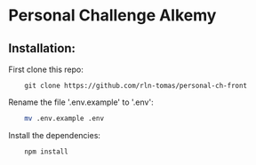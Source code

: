 # Personal Challenge Alkemy 
## Installation: 
First clone this repo: 
```http
    git clone https://github.com/rln-tomas/personal-ch-front
```
Rename the file '.env.example' to '.env': 
```bash
    mv .env.example .env 
```
Install the dependencies: 
```bash
    npm install
```

